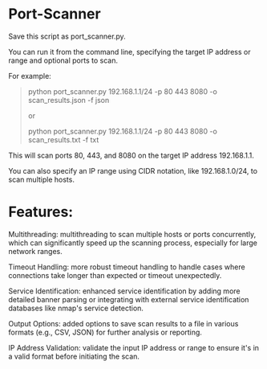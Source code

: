 # Port-Scanner
Save this script as port_scanner.py. 

You can run it from the command line, specifying the target IP address or range and optional ports to scan. 

For example:
> python port_scanner.py 192.168.1.1/24 -p 80 443 8080 -o scan_results.json -f json
> 
> or
> 
> python port_scanner.py 192.168.1.1/24 -p 80 443 8080 -o scan_results.txt -f txt

This will scan ports 80, 443, and 8080 on the target IP address 192.168.1.1. 

You can also specify an IP range using CIDR notation, like 192.168.1.0/24, to scan multiple hosts.

# Features:
Multithreading: multithreading to scan multiple hosts or ports concurrently, which can significantly speed up the scanning process, especially for large network ranges.

Timeout Handling: more robust timeout handling to handle cases where connections take longer than expected or timeout unexpectedly.

Service Identification: enhanced service identification by adding more detailed banner parsing or integrating with external service identification databases like nmap's service detection.
 
Output Options: added options to save scan results to a file in various formats (e.g., CSV, JSON) for further analysis or reporting.
 
IP Address Validation: validate the input IP address or range to ensure it's in a valid format before initiating the scan.
